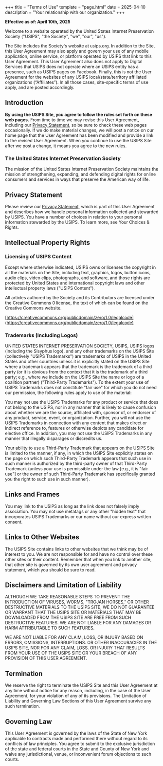 +++
title = "Terms of Use"
template = "page.html"
date = 2025-04-10
description = "Your relationship with our organization."
+++

**Effective as of: April 10th, 2025**

Welcome to a website operated by the United States Internet Preservation Society ("USIPS", "the Society", "we", "our", "us").

The Site includes the Society's website at usips.org. In addition to the Site, this User Agreement may also apply and govern your use of any mobile application, online service, or platform operated by USIPS that link to this User Agreement. This User Agreement also does not apply to Digital Services that USIPS does not operate where an USIPS entity has a presence, such as USIPS pages on Facebook. Finally, this is not the User Agreement for the websites of any USIPS local/state/territory affiliated organizations (“Affiliates”). In all those cases, site-specific terms of use apply, and are posted accordingly.


## Introduction

**By using the USIPS Site, you agree to follow the rules set forth on these web pages.** From time to time we may revise this User Agreement, including our [Privacy Statement](/legal/privacy), so be sure to check these web pages occasionally. If we do make material changes, we will post a notice on our home page that the User Agreement has been modified and provide a link to the revised User Agreement. When you continue to use the USIPS Site after we post a change, it means you agree to the new rules.

### The United States Internet Preservation Society

The mission of the United States Internet Preservation Society maintains the  mission of strengthening, expanding, and defending digital rights for online consumers and services in ways that preserve the American way of life.


## Privacy Statement

Please review our [Privacy Statement](/legal/privacy), which is part of this User Agreement and describes how we handle personal information collected and stewarded by USIPS. You have a number of choices in relation to your personal information stewarded by the USIPS. To learn more, see Your Choices & Rights.


## Intellectual Property Rights

### Licensing of USIPS Content

Except where otherwise indicated, USIPS owns or licenses the copyright in all the materials on the Site, including text, graphics, logos, button icons, audio clips, video clips, photographs, and software, and those rights are protected by United States and international copyright laws and other intellectual property laws ("USIPS Content").

All articles authored by the Society and its Contributors are licensed under the Creative Commons 0 license, the text of which can be found on the Creative Commons website.

[https://creativecommons.org/publicdomain/zero/1.0/legalcode](https://creativecommons.org/publicdomain/zero/1.0/legalcode)

### Trademarks (Including Logos)

UNITED STATES INTERNET PRESERVATION SOCIETY, USIPS, USIPS logos (including the Sisyphus logo), and any other trademarks on the USIPS Site (collectively "USIPS Trademarks") are trademarks of USIPS in the United States and other countries unless it is explicitly stated on the USIPS Site where a trademark appears that the trademark is the trademark of a third party (or it is obvious from the context that it is the trademark of a third party; e.g., where we include on the USIPS Site the name or logo of a coalition partner) ("Third-Party Trademarks"). To the extent your use of USIPS Trademarks does not constitute "fair use" for which you do not need our permission, the following rules apply to use of the material:

You may not use the USIPS Trademarks for any product or service that does not belong to the USIPS, nor in any manner that is likely to cause confusion about whether we are the source, affiliated with, sponsor of, or endorser of any product, service, event, or organization. Further, you will not use the USIPS Trademarks in connection with any content that makes direct or indirect reference to, features or otherwise depicts any candidate for elective office. In addition, you may not use the USIPS Trademarks in any manner that illegally disparages or discredits us.

Your ability to use a Third-Party Trademark that appears on the USIPS Site is limited to the manner, if any, in which the USIPS Site explicitly states on the page on which such Third-Party Trademark appears that such use in such manner is authorized by the third-party owner of that Third-Party Trademark (unless your use is permissible under the law [e.g., it is "fair use"] or the owner of such Third-Party Trademark has specifically granted you the right to such use in such manner).

## Links and Frames

You may link to the USIPS as long as the link does not falsely imply association. You may not use metatags or any other "hidden text" that incorporates USIPS Trademarks or our name without our express written consent.

## Links to Other Websites

The USIPS Site contains links to other websites that we think may be of interest to you. We are not responsible for and have no control over these other sites or their content. Remember that when you link to another site, that other site is governed by its own user agreement and privacy statement, which you should be sure to read.

## Disclaimers and Limitation of Liability

ALTHOUGH WE TAKE REASONABLE STEPS TO PREVENT THE INTRODUCTION OF VIRUSES, WORMS, "TROJAN HORSES," OR OTHER DESTRUCTIVE MATERIALS TO THE USIPS SITE, WE DO NOT GUARANTEE OR WARRANT THAT THE USIPS SITE OR MATERIALS THAT MAY BE DOWNLOADED FROM THE USIPS SITE ARE FREE FROM SUCH DESTRUCTIVE FEATURES. WE ARE NOT LIABLE FOR ANY DAMAGES OR HARM ATTRIBUTABLE TO SUCH FEATURES.

WE ARE NOT LIABLE FOR ANY CLAIM, LOSS, OR INJURY BASED ON ERRORS, OMISSIONS, INTERRUPTIONS. OR OTHER INACCURACIES IN THE USIPS SITE, NOR FOR ANY CLAIM, LOSS. OR INJURY THAT RESULTS FROM YOUR USE OF THE USIPS SITE OR YOUR BREACH OF ANY PROVISION OF THIS USER AGREEMENT.

## Termination

We reserve the right to terminate the USIPS Site and this User Agreement at any time without notice for any reason, including, in the case of the User Agreement, for your violation of any of its provisions. The Limitation of Liability and Governing Law Sections of this User Agreement survive any such termination.

## Governing Law

This User Agreement is governed by the laws of the State of New York applicable to contracts made and performed there without regard to its conflicts of law principles. You agree to submit to the exclusive jurisdiction of the state and federal courts in the State and County of New York and waive any jurisdictional, venue, or inconvenient forum objections to such courts.